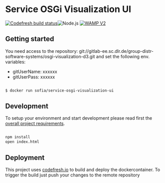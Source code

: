 # Service OSGi Visualization UI
[![Codefresh build status]( https://g.codefresh.io/api/badges/build?repoOwner=B-Stefan&repoName=Sofia&branch=master&pipelineName=service-osgi-visualization-ui&accountName=B-Stefan&type=cf-1)]( https://g.codefresh.io/repositories/B-Stefan/Sofia/builds?filter=trigger:build;branch:master;service:5879f74d1148080100b67d71~Sofia-service-context)![Node.js](https://img.shields.io/badge/node.js-6.x.x-green.svg) [![WAMP V2](https://img.shields.io/badge/wamp-2.0-green.svg)](http://wamp-proto.org)

## Getting started

 You need access to the repository: git://gitlab-ee.sc.dlr.de/group-distr-software-systems/osgi-visualization-d3.git and set the following env. variables:

 * gitUserName: xxxxxx
 * gitUserPass: xxxxxx

```sh

$ docker run sofia/service-osgi-visualization-ui

```

## Development

To setup your environment and start development please read first the [overall project requirements](./../Development.md).

```sh

npm install
open index.html

```


## Deployment

This project uses [codefresh.io](http://codefreh.io) to build and deploy the dockercontainer.
To trigger the build just push your changes to the remote repository

